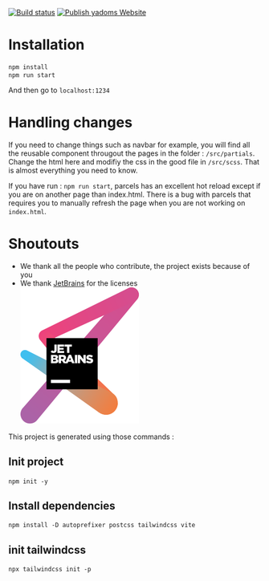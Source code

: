 [![Build status](https://github.com/Yadoms/website/workflows/Build/badge.svg)](https://github.com/Yadoms/website/actions)
[![Publish yadoms Website](https://github.com/Yadoms/website/actions/workflows/deploy.yml/badge.svg)](https://github.com/Yadoms/website/actions/workflows/deploy.yml)

# Installation

```
npm install
npm run start
```

And then go to `localhost:1234`

# Handling changes

If you need to change things such as navbar for example, you will find all the reusable component througout the pages in the folder : `/src/partials`.
Change the html here and modifiy the css in the good file in `/src/scss`.
That is almost everything you need to know.

If you have run : `npm run start`, parcels has an excellent hot reload except if you are on another page than index.html. There is a bug with parcels that requires you to manually refresh the page when you are not working on `index.html`.

# Shoutouts

- We thank all the people who contribute, the project exists because of you<br />
- We thank [JetBrains](https://www.jetbrains.com/?from=yadoms) for the licenses<br />
  <a href="https://www.jetbrains.com/?from=yadoms" target="_blank"><img src="./assets/img/jetbrains-variant-3.svg"></a>

This project is generated using those commands :

## Init project
```
npm init -y 
```

## Install dependencies
```
npm install -D autoprefixer postcss tailwindcss vite
```

## init tailwindcss
```
npx tailwindcss init -p
```

